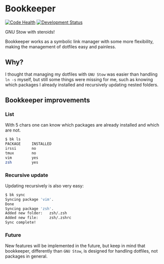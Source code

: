 Bookkeeper
==========
[![Code Health](https://landscape.io/github/hkupty/bookkeeper/master/landscape.svg)](https://landscape.io/github/hkupty/bookkeeper/master) [![Development Status](https://pypip.in/status/Bookkeeper/badge.svg)](https://pypi.python.org/pypi/Bookkeeper/)

GNU Stow with steroids!

Bookkeeper works as a symbolic link manager with some more flexibility,
making the management of dotfiles easy and painless.

Why?
----

I thought that managing my dotfiles with `GNU Stow` was easier than handling `ln -s` myself,
but still some things were missing for me, such as knowing which packages I already installed and
recursively updating nested folders.

Bookkeeper improvements
-----------------------

### List

With 5 chars one can know which packages are already installed and which are not.
```bash
$ bk ls
PACKAGE     INSTALLED
irssi       no
tmux        no
vim         yes
zsh         yes
```

### Recursive update

Updating recursively is also very easy:
```bash
$ bk sync
Syncing package 'vim'.
Done
Syncing package 'zsh'.
Added new folder:   zsh/.zsh
Added new file:     zsh/.zshrc
Sync complete!
```

### Future
New features will be implemented in the future, but keep in mind that bookkeeper, differently than `GNU Stow`,
is designed for handling dotfiles, not packages in general.


